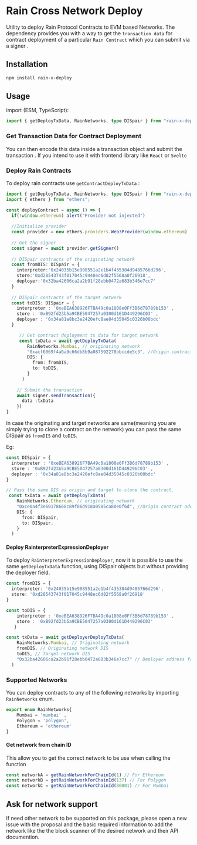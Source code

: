 # Rain Cross Network Deploy

Utility to deploy Rain Protocol Contracts to EVM based Networks.
The dependency provides you with a way to get the `transaction data` for contract deployment of a particular `Rain Contract` which you can submit via a signer .

## Installation

```sh
npm install rain-x-deploy
```

## Usage

import (ESM, TypeScript):

```ts
import { getDeployTxData, RainNetworks, type DISpair } from "rain-x-deploy"
```

### Get Transaction Data for Contract Deployment

You can then encode this data inside a transaction object and submit the transaction .
If you intend to use it with frontend library like `React` or `Svelte`

### Deploy Rain Contracts

To deploy rain contracts use `getContractDeployTxData` :

```ts
import { getDeployTxData, RainNetworks, type DISpair } from "rain-x-deploy"
import { ethers } from "ethers"; 

const deployContract = async () => {
  if(!window.ethereum) alert("Provider not injected")  
    
  //Initialize provider
  const provider = new ethers.providers.Web3Provider(window.ethereum) 
    
  // Get the signer
  const signer = await provider.getSigner()  
    
  // DISpair contracts of the originating network
  const fromDIS: DISpair = {
    interpreter:'0x24035b15e908551a2e1b4f435384d9485766d296',
    store:'0xd28543743f017045c9448ec6d82f5568a0f26918',
    deployer:'0x32ba42606ca2a2b91f28ebb0472a683b346e7cc7'
  }  
     
  // DISpair contracts of the target network
  const toDIS: DISpair = {
    interpreter : '0xeBEA638926F7BA49c0a1808e0Ff3B6d78789b153' ,
    store : '0xB92fd23b5a9CBE5047257a0300d161D449296C03' , 
    deployer : '0x34a81e8bc3e2420efc8ae84d35045c0326b00bdc'
  } 

     // Get contract deployment tx data for target network
     const txData = await getDeployTxData(
        RainNetworks.Mumbai, // originating network
        "0xacf6069f4a6a9c66db8b9a087592278bbccde5c3", //Origin contract address to x-deploy
        DIS: {
          from: fromDIS,
          to: toDIS,
        }
      )
    
    // Submit the transaction
    await signer.sendTransaction({
      data :txData
    })
}
```

In case the originating and target networks are same(meaning you are simply trying to clone a contract on the network) you can pass the same DISpair as `fromDIS` and `toDIS`.

Eg:

```ts
const DISpair = {
  interpreter : '0xeBEA638926F7BA49c0a1808e0Ff3B6d78789b153' ,
  store : '0xB92fd23b5a9CBE5047257a0300d161D449296C03' , 
  deployer : '0x34a81e8bc3e2420efc8ae84d35045c0326b00bdc'
} 

// Pass the same DIS as origin and target to clone the contract.
 const txData = await getDeployTxData(
    RainNetworks.Ethereum, // originating network
    "0xce0a4f3e60178668c89f86d918a0585ca80e0f6d", //Origin contract address to x-deploy
    DIS: {
      from: DISpair,
      to: DISpair,
    } 
  )
```

#### Deploy RainterpreterExpressionDeployer

To deploy `RainterpreterExpressionDeployer`, now it is possible to use the same `getDeployTxData` function, using DISpair objects but without providing the deployer field.

```ts
const fromDIS = {
  interpreter: '0x24035b15e908551a2e1b4f435384d9485766d296',
  store: '0xd28543743f017045c9448ec6d82f5568a0f26918'
}   

const toDIS = {
    interpreter : '0xeBEA638926F7BA49c0a1808e0Ff3B6d78789b153' ,
    store : '0xB92fd23b5a9CBE5047257a0300d161D449296C03'
   }

const txData = await getDeployerDeployTxData(
    RainNetworks.Mumbai, // Originating network
    fromDIS, // Originating network DIS
    toDIS, // Target network DIS
    "0x32ba42606ca2a2b91f28ebb0472a683b346e7cc7" // Deployer address from originating network
  ) 
```

### Supported Networks

You can deploy contracts to any of the following networks by importing `RainNetworks` enum.

```ts
export enum RainNetworks{
    Mumbai = 'mumbai' ,
    Polygon = 'polygon',
    Ethereum = 'ethereum'
} 
```

#### Get network from chain ID

This allow you to get the correct network to be use when calling the function

```ts
const networkA = getRainNetworkForChainId(1) // For Ethereum 
const networkB = getRainNetworkForChainId(137) // For Polygon 
const networkC = getRainNetworkForChainId(80001) // For Mumbai 
```

## Ask for network support

If need other network to be supported on this package, please open a new issue
with the proposal and the basic required information to add the network like the
the block scanner of the desired network and their API documention.

